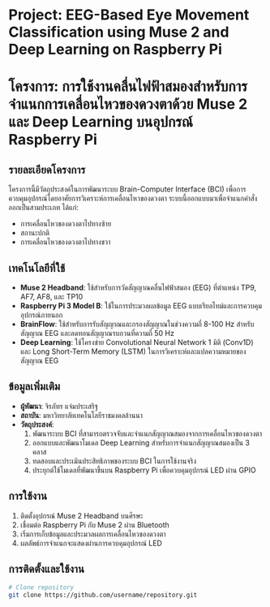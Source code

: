 # Project: EEG-Based Eye Movement Classification using Muse 2 and Deep Learning on Raspberry Pi

# โครงการ: การใช้งานคลื่นไฟฟ้าสมองสำหรับการจำแนกการเคลื่อนไหวของดวงตาด้วย Muse 2 และ Deep Learning บนอุปกรณ์ Raspberry Pi

## รายละเอียดโครงการ

โครงการนี้มีวัตถุประสงค์ในการพัฒนาระบบ Brain-Computer Interface (BCI) เพื่อการควบคุมอุปกรณ์โดยอาศัยการวิเคราะห์การเคลื่อนไหวของดวงตา ระบบนี้ออกแบบมาเพื่อจำแนกคำสั่งออกเป็นสามประเภท ได้แก่:
- การเคลื่อนไหวของดวงตาไปทางซ้าย
- สถานะปกติ
- การเคลื่อนไหวของดวงตาไปทางขวา

## เทคโนโลยีที่ใช้
- **Muse 2 Headband**: ใช้สำหรับการวัดสัญญาณคลื่นไฟฟ้าสมอง (EEG) ที่ตำแหน่ง TP9, AF7, AF8, และ TP10
- **Raspberry Pi 3 Model B**: ใช้ในการประมวลผลข้อมูล EEG แบบเรียลไทม์และการควบคุมอุปกรณ์ภายนอก
- **BrainFlow**: ใช้สำหรับการรับสัญญาณและกรองสัญญาณในช่วงความถี่ 8-100 Hz สำหรับสัญญาณ EEG และลดทอนสัญญาณรบกวนที่ความถี่ 50 Hz
- **Deep Learning**: ใช้โครงข่าย Convolutional Neural Network 1 มิติ (Conv1D) และ Long Short-Term Memory (LSTM) ในการวิเคราะห์และแปลความหมายของสัญญาณ EEG

## ข้อมูลเพิ่มเติม
- **ผู้พัฒนา**: จิรภัทร แจ่มประเสริฐ
- **สถาบัน**: มหาวิทยาลัยเทคโนโลยีราชมงคลล้านนา
- **วัตถุประสงค์**:
  1. พัฒนาระบบ BCI ที่สามารถตรวจจับและจำแนกสัญญาณสมองจากการเคลื่อนไหวของดวงตา
  2. ออกแบบและพัฒนาโมเดล Deep Learning สำหรับการจำแนกสัญญาณสมองเป็น 3 คลาส
  3. ทดสอบและประเมินประสิทธิภาพของระบบ BCI ในการใช้งานจริง
  4. ประยุกต์ใช้โมเดลที่พัฒนาขึ้นบน Raspberry Pi เพื่อควบคุมอุปกรณ์ LED ผ่าน GPIO

## การใช้งาน
1. ติดตั้งอุปกรณ์ Muse 2 Headband บนศีรษะ
2. เชื่อมต่อ Raspberry Pi กับ Muse 2 ผ่าน Bluetooth
3. เริ่มการเก็บข้อมูลและประมวลผลการเคลื่อนไหวของดวงตา
4. ผลลัพธ์การจำแนกจะแสดงผ่านการควบคุมอุปกรณ์ LED

## การติดตั้งและใช้งาน
```bash
# Clone repository
git clone https://github.com/username/repository.git
